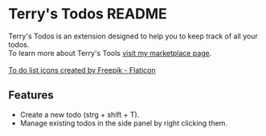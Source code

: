 # Terry's Todos README

Terry's Todos is an extension designed to help you to keep track of all your todos. <br>
To learn more about Terry's Tools [visit my marketplace page](https://marketplace.visualstudio.com/publishers/terrys-tools). <br> <br>
[To do list icons created by Freepik - Flaticon](https://www.flaticon.com/free-icons/to-do-list)<br>

## Features

-   Create a new todo (strg + shift + T).
-   Manage existing todos in the side panel by right clicking them.
